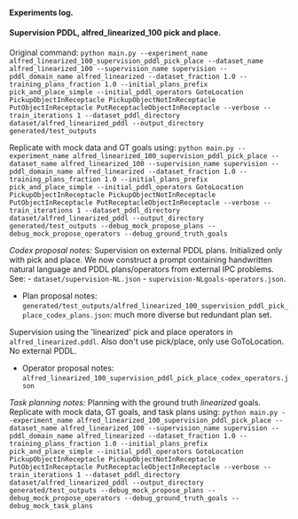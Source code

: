 #### Experiments log.

#### Supervision PDDL, alfred_linearized_100 pick and place.
Original command: ```python main.py --experiment_name alfred_linearized_100_supervision_pddl_pick_place --dataset_name alfred_linearized_100 --supervision_name supervision --pddl_domain_name alfred_linearized --dataset_fraction 1.0 --training_plans_fraction 1.0 --initial_plans_prefix pick_and_place_simple --initial_pddl_operators GotoLocation PickupObjectInReceptacle PickupObjectNotInReceptacle PutObjectInReceptacle PutReceptacleObjectInReceptacle --verbose --train_iterations 1 --dataset_pddl_directory dataset/alfred_linearized_pddl --output_directory generated/test_outputs```

Replicate with mock data and GT goals using:
 ```python main.py --experiment_name alfred_linearized_100_supervision_pddl_pick_place --dataset_name alfred_linearized_100 --supervision_name supervision --pddl_domain_name alfred_linearized --dataset_fraction 1.0 --training_plans_fraction 1.0 --initial_plans_prefix pick_and_place_simple --initial_pddl_operators GotoLocation PickupObjectInReceptacle PickupObjectNotInReceptacle PutObjectInReceptacle PutReceptacleObjectInReceptacle --verbose --train_iterations 1 --dataset_pddl_directory dataset/alfred_linearized_pddl --output_directory generated/test_outputs --debug_mock_propose_plans --debug_mock_propose_operators --debug_ground_truth_goals```

_Codex proposal notes:_
Supervision on external PDDL plans. Initialized only with pick and place.
We now construct a prompt containing handwritten natural language and PDDL plans/operators from external IPC problems. See:
    - `dataset/supervision-NL.json`
    - `supervision-NLgoals-operators.json`. 

- Plan proposal notes: `generated/test_outputs/alfred_linearized_100_supervision_pddl_pick_place_codex_plans.json`: much more diverse but redundant plan set.

Supervision using the 'linearized' pick and place operators in `alfred_linearized.pddl`. Also don't use pick/place, only use GoToLocation. No external PDDL.
- Operator proposal notes: `alfred_linearized_100_supervision_pddl_pick_place_codex_operators.json`

_Task planning notes:_
Planning with the ground truth *linearized* goals.
Replicate with mock data, GT goals, and task plans using:
 ```python main.py --experiment_name alfred_linearized_100_supervision_pddl_pick_place --dataset_name alfred_linearized_100 --supervision_name supervision --pddl_domain_name alfred_linearized --dataset_fraction 1.0 --training_plans_fraction 1.0 --initial_plans_prefix pick_and_place_simple --initial_pddl_operators GotoLocation PickupObjectInReceptacle PickupObjectNotInReceptacle PutObjectInReceptacle PutReceptacleObjectInReceptacle --verbose --train_iterations 1 --dataset_pddl_directory dataset/alfred_linearized_pddl --output_directory generated/test_outputs --debug_mock_propose_plans --debug_mock_propose_operators --debug_ground_truth_goals --debug_mock_task_plans```
